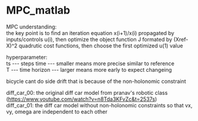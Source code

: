 # MPC_matlab
MPC understanding:<br />
the key point is to find an iteration equation x(i+1)/x(i) propagated by inputs/controls u(i), then optimize the object function J formated by (Xref-X)^2 quadrutic cost functions, then choose the first optimized u(1) value

hyperparameter: <br />
ts --- steps time    --- smaller means more precise similar to reference<br />
T  --- time horizon  --- larger means more early to expect changeing

bicycle cant do side drift that is because of the non-holonomic constraint<br />

diff_car_00: the original diff car model from pranav's robotic class (https://www.youtube.com/watch?v=n8Tda3KFvZc&t=2537s)<br />
diff_car_01: the diff car model without non-holonomic constraints so that vx, vy, omega are independent to each other
